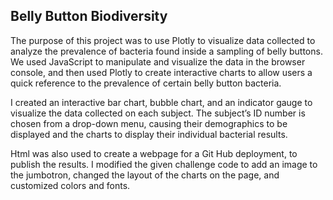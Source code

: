 ## Belly Button Biodiversity

The purpose of this project was to use Plotly to visualize data collected to analyze the prevalence of bacteria found inside a sampling of belly buttons.  We used JavaScript to manipulate and visualize the data in the browser console, and then used Plotly to create interactive charts to allow users a quick reference to the prevalence of certain belly button bacteria.  

I created an interactive bar chart, bubble chart, and an indicator gauge to visualize the data collected on each subject.  The subject’s ID number is chosen from a drop-down menu, causing their demographics to be displayed and the charts to display their individual bacterial results.

Html was also used to create a webpage for a Git Hub deployment, to publish the results.  I modified the given challenge code to add an image to the jumbotron, changed the layout of the charts on the page, and customized colors and fonts.
